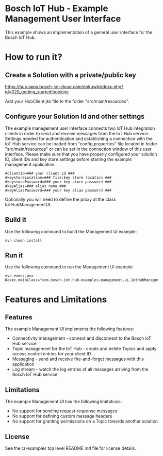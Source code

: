 # Bosch IoT Hub - Example Management User Interface 

This example shows an implementation of a general user interface for the Bosch IoT Hub.

 
# How to run it?

## Create a Solution with a private/public key

https://hub.apps.bosch-iot-cloud.com/dokuwiki/doku.php?id=020_getting_started:booking

Add your HubClient.jks file to the folder "src/main/resources".

## Configure your Solution Id and other settings

The example management user interface connects two IoT Hub integration clients in order to send and receive messages from the IoT Hub service.
Settings needed for authentication and establishing a connection with the IoT Hub service can be loaded from "config.properties" file located in folder "src/main/resources" 
or can be set in the connection window of this user interface. Please make sure that you have properly configured your solution ID, client IDs and key store settings before starting the example management application.

```
#clientId=### your client id ###
#keystoreLocation=### file:key store location ###
#keystorePassword=### your key store password ###
#keyAlias=### alias name ###
#keyAliasPassword=### your key alias password ###

```

Optionally you will need to define the proxy at the class IoTHubManagementUI.

## Build it

Use the following command to build the Management UI example:

```
mvn clean install
```


## Run it

Use the following command to run the Management UI example:

```
mvn exec:java -Dexec.mainClass="com.bosch.iot.hub.examples.management.ui.IotHubManagementUI"
```


# Features and Limitations

## Features

The example Management UI implements the following features:

* Connectivity management - connect and disconnect to the Bosch IoT Hub service
* Topic management for the IoT Hub - create and delete Topics and apply access control entries for your client ID
* Messaging - send and receive fire-and-forget messages with this application
* Log stream - watch the log entries of all messages arriving from the Bosch IoT Hub service

## Limitations

The example Management UI has the following limitations:

* No support for sending request-response messages
* No support for defining custom message headers
* No support for granting permissions on a Topic towards another solution

## License

See the cr-examples top level README.md file for license details.
